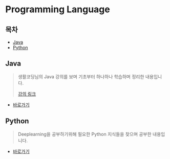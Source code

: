 # Programming Language

## 목차

* [Java](#java)
* [Python](#python)

## Java

> 생활코딩님의 Java 강의를 보며 기초부터 하나하나 학습하며 정리한 내용입니다.
>
> [강의 링크](https://opentutorials.org/module/4294)

* [바로가기](./java)

## Python

> Deeplearning을 공부하기위해 필요한 Python 지식들을 찾으며 공부한 내용입니다.

* [바로가기](./python)